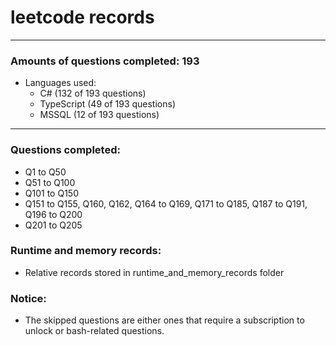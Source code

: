 # leetcode records
-----
### Amounts of questions completed: 193
- Languages used:
  - C# (132 of 193 questions)
  - TypeScript (49 of 193 questions)
  - MSSQL (12 of 193 questions)
-----
### Questions completed:
- Q1 to Q50
- Q51 to Q100
- Q101 to Q150
- Q151 to Q155, Q160, Q162, Q164 to Q169, Q171 to Q185, Q187 to Q191, Q196 to Q200
- Q201 to Q205
### Runtime and memory records:
- Relative records stored in runtime_and_memory_records folder
### Notice:
- The skipped questions are either ones that require a subscription to unlock or bash-related questions.